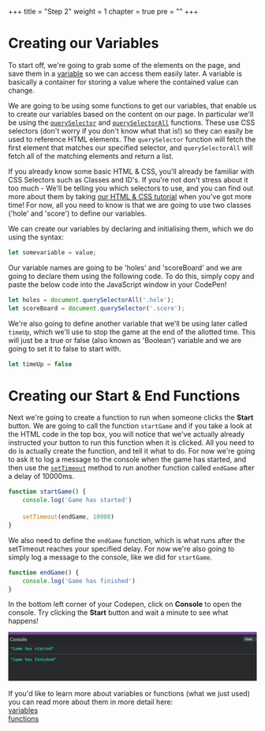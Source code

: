 +++
title = "Step 2"
weight = 1
chapter = true
pre = ""
+++

# Creating our Variables

To start off, we're going to grab some of the elements on the page, and save them in a [variable](https://developer.mozilla.org/en-US/docs/Learn/JavaScript/First_steps/Variables#what_is_a_variable) so we can access them easily later.  A variable is basically a container for storing a value where the contained value can change. 

We are going to be using some functions to get our variables, that enable us to create our variables based on the content on our page. In particular we'll be using the [`querySelector`](https://developer.mozilla.org/en-US/docs/Web/API/Document/querySelector) and [`querySelectorAll`](https://developer.mozilla.org/en-US/docs/Web/API/Document/querySelectorAll) functions. These use CSS selectors (don't worry if you don't know what that is!) so they can easily be used to reference HTML elements. The `querySelector` function will fetch the first element that matches our specified selector, and `querySelectorAll` will fetch all of the matching elements and return a list.

If you already know some basic HTML & CSS, you'll already be familiar with CSS Selectors such as Classes and ID's. If you're not don't stress about it too much - We'll be telling you which selectors to use, and you can find out more about them by taking [our HTML & CSS tutorial](https://shecodes-tutorials.netlify.app/html_and_css_intro/) when you've got more time! For now, all you need to know is that we are going to use two classes ('hole' and 'score') to define our variables.

We can create our variables by declaring and initialising them, which we do using the syntax:

```js
let somevariable = value;
```

Our variable names are going to be 'holes' and 'scoreBoard' and we are going to declare them using the following code. To do this, simply copy and paste the below code into the JavaScript window in your CodePen!

```js
let holes = document.querySelectorAll('.hole');
let scoreBoard = document.querySelector('.score');
```

We're also going to define another variable that we'll be using later called `timeUp`, which we'll use to stop the game at the end of the allotted time. This will just be a true or false (also known as 'Boolean') variable and we are going to set it to false to start with.

```js
let timeUp = false
```

# Creating our Start & End Functions

Next we're going to create a function to run when someone clicks the **Start** button. We are going to call the function `startGame` and if you take a look at the HTML code in the top box, you will notice that we've actually already instructed your button to run this function when it is clicked. All you need to do is actually create the function, and tell it what to do. For now we're going to ask it to log a message to the console when the game has started, and then use the [`setTimeout`](https://developer.mozilla.org/en-US/docs/Web/API/WindowOrWorkerGlobalScope/setTimeout) method to run another function called `endGame` after a delay of 10000ms.

```js
function startGame() {
	console.log('Game has started')
	
	setTimeout(endGame, 10000)
}
```

We also need to define the `endGame` function, which is what runs after the setTimeout reaches your specified delay. For now we're also going to simply log a message to the console, like we did for `startGame`.

```js
function endGame() {
	console.log('Game has finished')
}
```

In the bottom left corner of your Codepen, click on **Console** to open the console. Try clicking the **Start** button and wait a minute to see what happens!

![](images/console_screenshot.png)

If you'd like to learn more about variables or functions (what we just used) you can read more about them in more detail here:  
[variables](https://developer.mozilla.org/en-US/docs/Learn/JavaScript/First_steps/Variables)  
[functions](https://developer.mozilla.org/en-US/docs/Learn/JavaScript/Building_blocks/Functions)
